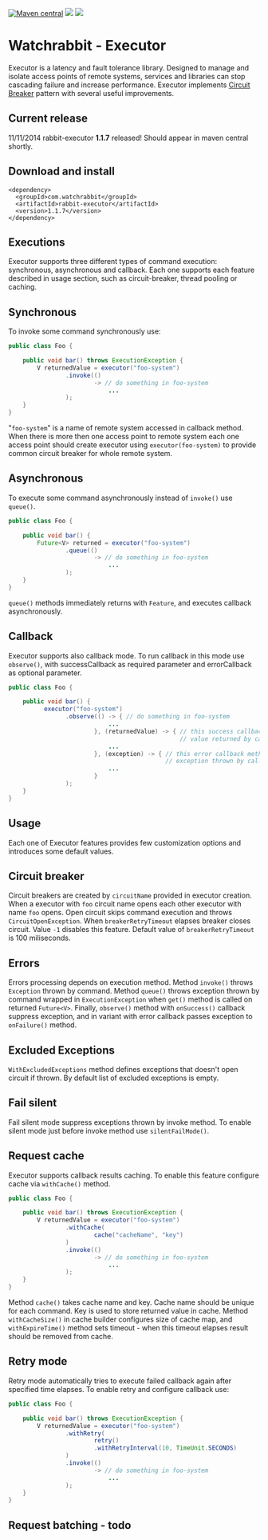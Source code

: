 [![Maven central][maven img]][maven]
[![][travis img]][travis]
[![][coverage img]][coverage]

Watchrabbit - Executor
======================

Executor is a latency and fault tolerance library. Designed to manage and isolate access points of remote systems, services and libraries can stop cascading failure and increase performance. Executor implements [Circuit Breaker](http://martinfowler.com/bliki/CircuitBreaker.html) pattern with several useful improvements. 

## Current release
11/11/2014 rabbit-executor **1.1.7** released! Should appear in maven central shortly.

## Download and install
```
<dependency>
  <groupId>com.watchrabbit</groupId>
  <artifactId>rabbit-executor</artifactId>
  <version>1.1.7</version>
</dependency>
```

Executions
----------

Executor supports three different types of command execution: synchronous, asynchronous and callback. Each one supports each feature described in usage section, such as circuit-breaker, thread pooling or caching.

## Synchronous 

To invoke some command synchronously use:
```java
public class Foo {

    public void bar() throws ExecutionException {
        V returnedValue = executor("foo-system")
                .invoke(()
                        -> // do something in foo-system
                            ...
                );
    }
}

```
"`foo-system`" is a name of remote system accessed in callback method. When there is more then one access point to remote system each one access point should create executor using `executor(foo-system)` to provide common circuit breaker for whole remote system.


## Asynchronous
To execute some command asynchronously instead of `invoke()` use `queue()`.
```java
public class Foo {

    public void bar() {
        Future<V> returned = executor("foo-system")
                .queue(()
                        -> // do something in foo-system
                            ...
                );
    }
}
```
`queue()` methods immediately returns with `Feature`, and executes callback asynchronously.

## Callback
Executor supports also callback mode. To run callback in this mode use `observe()`, with successCallback as required parameter and errorCallback as optional parameter. 
```java
public class Foo {

    public void bar() {
          executor("foo-system")
                .observe(() -> { // do something in foo-system
                            ...
                        }, (returnedValue) -> { // this success callback method consumes 
                                                // value returned by callback
                            ...
                        }, (exception) -> { // this error callback method consumes 
                                            // exception thrown by callback
                            ...
                        }
                );
    }
}
```

Usage
-----
Each one of Executor features provides few customization options and introduces some default values.

## Circuit breaker
Circuit breakers are created by `circuitName` provided in executor creation. When a executor with `foo` circuit name opens each other executor with name `foo` opens. Open circuit skips command execution and throws `CircuitOpenException`. When `breakerRetryTimeout` elapses breaker closes circuit. Value `-1` disables this feature. Default value of `breakerRetryTimeout` is 100 miliseconds.

## Errors
Errors processing depends on execution method. Method `invoke()` throws `Exception` thrown by command. Method `queue()` throws exception thrown by command wrapped in `ExecutionException` when `get()` method is called on returned `Future<V>`. Finally, `observe()` method with `onSuccess()` callback suppress exception, and in variant with error callback passes exception to `onFailure()` method.

## Excluded Exceptions
`WithExcludedExceptions` method defines exceptions that doesn't open circuit if thrown. By default list of excluded exceptions is empty.

## Fail silent
Fail silent mode suppress exceptions thrown by invoke method. To enable silent mode just before invoke method use `silentFailMode()`.

## Request cache
Executor supports callback results caching. To enable this feature configure cache via `withCache()` method. 
```java
public class Foo {

    public void bar() throws ExecutionException {
        V returnedValue = executor("foo-system")
                .withCache(
                        cache("cacheName", "key")
                )
                .invoke(()
                        -> // do something in foo-system
                            ...
                );
    }
}

```
Method `cache()` takes cache name and key. Cache name should be unique for each command. Key is used to store returned value in cache. Method `withCacheSize()` in cache builder configures size of cache map,  and `withExpireTime()` method sets timeout - when this timeout elapses result should be removed from cache.

## Retry mode
Retry mode automatically tries to execute failed callback again after specified time elapses. To enable retry and configure callback use: 
```java
public class Foo {

    public void bar() throws ExecutionException {
        V returnedValue = executor("foo-system")
                .withRetry(
                        retry()
                        .withRetryInterval(10, TimeUnit.SECONDS)
                )
                .invoke(()
                        -> // do something in foo-system
                            ...
                );
    }
}

```

## Request batching - todo


[coverage]:https://coveralls.io/r/watchrabbit/rabbit-executor
[coverage img]:https://img.shields.io/coveralls/watchrabbit/rabbit-executor.png
[travis]:https://travis-ci.org/watchrabbit/rabbit-executor
[travis img]:https://travis-ci.org/watchrabbit/rabbit-executor.svg?branch=master
[maven]:https://maven-badges.herokuapp.com/maven-central/com.watchrabbit/rabbit-executor
[maven img]:https://maven-badges.herokuapp.com/maven-central/com.watchrabbit/rabbit-executor/badge.svg
